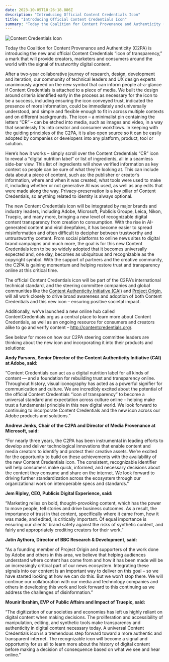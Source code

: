 ```yaml
---
date: 2023-10-05T18:26:18.886Z
description: "Introducing Official Content Credentials Icon"
title: "Introducing Official Content Credentials Icon"
summary: "Today the Coalition for Content Provenance and Authenticity (C2PA) is introducing the new and official Content Credentials “icon of transparency,” a mark that will provide creators, marketers and consumers around the world with the ultimate signal of trustworthy digital content. "
---
```

![Content Credentials Icon](/images/Credentials.png)

Today the Coalition for Content Provenance and Authenticity (C2PA) is introducing the new and official Content Credentials “icon of transparency,” a mark that will provide creators, marketers and consumers around the world with the signal of trustworthy digital content. 

After a two-year collaborative journey of research, design, development and iteration, our community of technical leaders and UX design experts unanimously agreed on the new symbol that can inform people at-a-glance if Content Credentials is attached to a piece of media. We built the design around criteria identified early in the process as necessary for the icon to be a success, including ensuring the icon conveyed trust, indicated the presence of more information, could be immediately and universally understood, and simple and flexible enough to fit in across multiple contexts and on different backgrounds. The icon – a minimalist pin containing the letters “CR” – can be etched into media, such as images and video, in a way that seamlessly fits into creator and consumer workflows. In keeping with the guiding principles of the C2PA, it is also open source so it can be easily adopted by companies or developers into any platform, product, tool or solution. 

Here’s how it works – simply scroll over the Content Credentials “CR” icon to reveal a “digital nutrition label” or list of ingredients, all in a seamless side-bar view. This list of ingredients will show verified information as key context so people can be sure of what they’re looking at. This can include data about a piece of content, such as: the publisher or creator’s information, where and when it was created, what tools were used to make it, including whether or not generative AI was used, as well as any edits that were made along the way. Privacy-preservation is a key pillar of Content Credentials, so anything related to identity is always optional.

The new Content Credentials icon will be integrated by major brands and industry leaders, including Adobe, Microsoft, Publicis Groupe, Leica, Nikon, Truepic, and many more, bringing a new level of recognizable digital content transparency from creation to consumption. With the rise in AI-generated content and viral deepfakes, it has become easier to spread misinformation and often difficult to decipher between trustworthy and untrustworthy content. From social platforms to online news sites to digital brand campaigns and much more, the goal is for this new Content Credentials icon to be so widely adopted that it becomes universally expected and, one day, becomes as ubiquitous and recognizable as the copyright symbol. With the support of partners and the creative community, the C2PA is gaining momentum and helping restore trust and transparency online at this critical time. 

The official Content Credentials icon will be part of the C2PA’s international technical standard, and the steering committee companies and global communities like the [Content Authenticity Initiative (CAI)](https://contentauthenticity.org/) and [Project Origin](https://www.originproject.info/), will all work closely to drive broad awareness and adoption of both Content Credentials and this new icon – ensuring positive societal impact.  

Additionally, we’ve launched a new online hub called ContentCredentials.org as a central place to learn more about Content Credentials, as well as an ongoing resource for consumers and creators alike to go and verify content – http://contentcredentials.org/.

See below for more on how our C2PA steering committee leaders are thinking about the new icon and incorporating it into their products and solutions: 

**Andy Parsons, Senior Director of the Content Authenticity Initiative (CAI) at Adobe, said:**

“Content Credentials can act as a digital nutrition label for all kinds of content — and a foundation for rebuilding trust and transparency online. Throughout history, visual iconography has acted as a powerful signifier for communication and culture. We are incredibly excited about the potential of the official Content Credentials “icon of transparency” to become a universal standard and expectation across culture online – helping make trust a fundamental principle in this new digital world. We look forward to continuing to incorporate Content Credentials and the new icon across our Adobe products and solutions.”

**Andrew Jenks, Chair of the C2PA and Director of Media Provenance at Microsoft, said:**

“For nearly three years, the C2PA has been instrumental in leading efforts to develop and deliver technological innovations that enable content and media creators to identify and protect their creative assets. We’re excited for the opportunity to build on these achievements with the availability of the new Content Credentials icon. The consistent, recognizable identifier will help consumers make quick, informed, and necessary decisions about the content they consume and share on the internet. We look forward to driving further standardization across the ecosystem through our organizational work on interoperable specs and standards.”

**Jem Ripley, CEO, Publicis Digital Experience, said:**

“Marketing relies on bold, thought-provoking content, which has the power to move people, tell stories and drive business outcomes. As a result, the importance of trust in that content, specifically where it came from, how it was made, and edited, is critically important. Of equal importance is ensuring our clients’ brand safety against the risks of synthetic content, and fairly and appropriately crediting creators for their work.”

**Jatin Aythora, Director of BBC Research & Development, said:**

“As a founding member of Project Origin and supporters of the work done by Adobe and others in this area, we believe that helping audiences understand where content has come from and how it has been made will be an increasingly critical part of our news ecosystem. Integrating these signals into our content is an important way to deliver on this goal – so we have started looking at how we can do this. But we won’t stop there. We will continue our collaboration with our media and technology companies and others in developing this work and look forward to this continuing as we address the challenges of disinformation.”

**Mounir Ibrahim, EVP of Public Affairs and Impact of Truepic, said:**

“The digitization of our societies and economies has left us highly reliant on digital content when making decisions. The proliferation and accessibility of manipulation, editing, and synthetic tools make transparency and authenticity in digital content necessary today. A universal Content Credentials icon is a tremendous step forward toward a more authentic and transparent internet. The recognizable icon will become a signal and opportunity for us all to learn more about the history of digital content before making a decision of consequence based on what we see and hear online.” 

